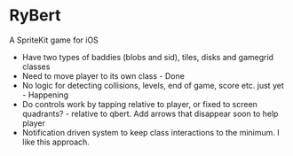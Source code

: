 #  RyBert

A SpriteKit game for iOS

* Have two types of baddies (blobs and sid), tiles, disks and gamegrid classes
* Need to move player to its own class - Done
* No logic for detecting collisions, levels, end of game, score etc. just yet - Happening
* Do controls work by tapping relative to player, or fixed to screen quadrants? - relative to qbert. Add arrows that disappear soon to help player
* Notification driven system to keep class interactions to the minimum. I like this approach.
